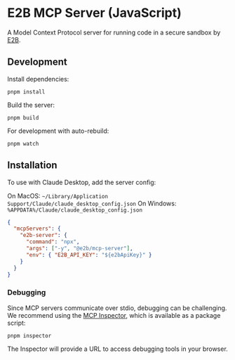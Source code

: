 # E2B MCP Server (JavaScript)

A Model Context Protocol server for running code in a secure sandbox by [E2B](https://e2b.dev).

## Development

Install dependencies:
```
pnpm install
```

Build the server:
```
pnpm build
```

For development with auto-rebuild:
```
pnpm watch
```

## Installation

To use with Claude Desktop, add the server config:

On MacOS: `~/Library/Application Support/Claude/claude_desktop_config.json`
On Windows: `%APPDATA%/Claude/claude_desktop_config.json`

```json
{
  "mcpServers": {
    "e2b-server": {
      "command": "npx",
      "args": ["-y", "@e2b/mcp-server"],
      "env": { "E2B_API_KEY": "${e2bApiKey}" }
    }
  }
}
```

### Debugging

Since MCP servers communicate over stdio, debugging can be challenging. We recommend using the [MCP Inspector](https://github.com/modelcontextprotocol/inspector), which is available as a package script:

```
pnpm inspector
```

The Inspector will provide a URL to access debugging tools in your browser.
